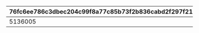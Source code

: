 |76fc6ee786c3dbec204c99f8a77c85b73f2b836cabd2f297f216a6a4192d26fa|985a1920971a22320891ea051d90276e6e4c65c1adf58bd30e9de90e5ae8788d|43eca9cdfcd120b5762b7d07a68f03a39ba67a5ab9c6adb938a0b3fd2fec8977|4064c629c8b59aa0e16820d84c3372fb002e696f85a1c37b1c1c53ce08388753|4a61e1e3466a3ce56bce8efe1879c7cecd6fa5ff08fc571204589edf50a1cdef|312fea597c8592047ab513cd0c25142059bbd7b5564c7ace31e6d1247fdafb35|1588b4dcda2f00f6f51ac3c4531619bbb3ffdc62a09f01d7764c646fb9de75a9|
| --- | --- | --- | --- | --- | --- | --- |
|5136005|1013701|5137061|5136061|1|10137110|5137072|